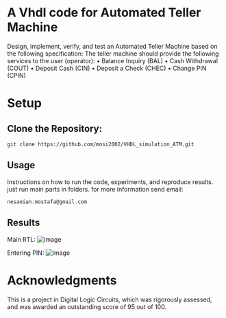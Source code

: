 
# A Vhdl code for Automated Teller Machine

Design, implement, verify, and test an Automated Teller Machine based on the following
specification:
The teller machine should provide the following services to the user (operator):
• Balance Inquiry (BAL)
• Cash Withdrawal (COUT)
• Deposit Cash (CIN)
• Deposit a Check (CHEC)
• Change PIN (CPIN)


# Setup

## Clone the Repository:

```
git clone https://github.com/mosi2002/VHDL_simulation_ATM.git
```

## Usage 
Instructions on how to run the code, experiments, and reproduce results.
just run main parts in folders. for more information send email:

```
nesaeian.mostafa@gmail.com
```
## Results

Main RTL:
![image](https://github.com/user-attachments/assets/b193eb14-fc13-42b6-9f46-791a4ba8890c)

Entering PIN:
![image](https://github.com/user-attachments/assets/a4a99b5d-b116-458c-934a-c91739928529)



# Acknowledgments
This is  a project in Digital Logic Circuits, which was rigorously assessed, and was awarded an outstanding score of 95 out of 100. 



